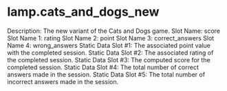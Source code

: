 # lamp.cats_and_dogs_new

Description: The new variant of the Cats and Dogs game.
Slot Name: score
Slot Name 1: rating
Slot Name 2: point
Slot Name 3: correct_answers
Slot Name 4: wrong_answers
Static Data Slot #1: The associated point value with the completed session.
Static Data Slot #2: The associated rating of the completed session.
Static Data Slot #3: The computed score for the completed session.
Static Data Slot #4: The total number of correct answers made in the session.
Static Data Slot #5: The total number of incorrect answers made in the session.